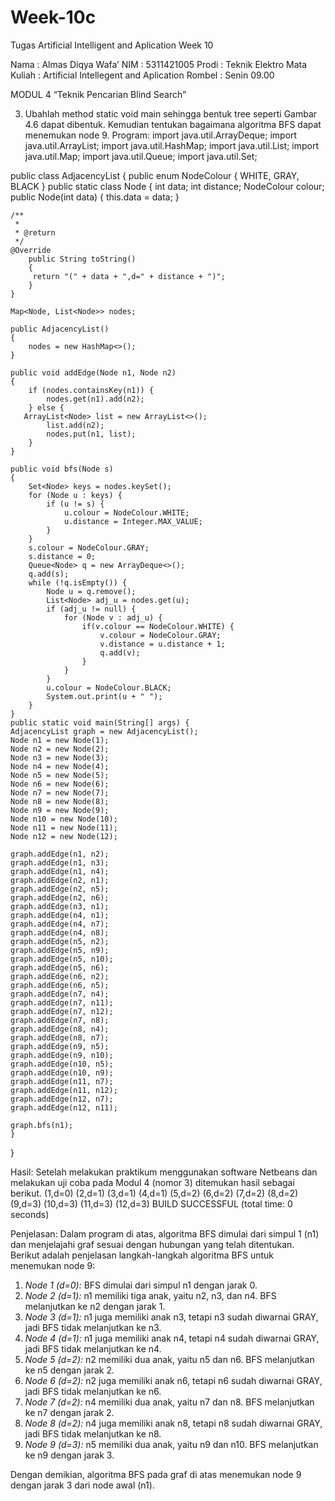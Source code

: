 # Week-10c
Tugas Artificial Intelligent and Aplication Week 10

Nama		: Almas Diqya Wafa’
NIM		: 5311421005
Prodi		: Teknik Elektro
Mata Kuliah            	: Artificial Intellegent and Aplication
Rombel	            : Senin 09.00

MODUL 4
“Teknik Pencarian Blind Search”

3.	Ubahlah method static void main sehingga bentuk tree seperti Gambar 4.6 dapat dibentuk. Kemudian tentukan bagaimana algoritma BFS dapat menemukan node 9. Program:
import java.util.ArrayDeque; 
import java.util.ArrayList; 
import java.util.HashMap; 
import java.util.List; 
import java.util.Map; 
import java.util.Queue; 
import java.util.Set; 

public class AdjacencyList 
{ 
public enum NodeColour { WHITE, GRAY, BLACK } 
public static class Node 
{ 
int data; 
int distance; 
NodeColour colour; 
public Node(int data) 
{ 
            this.data = data; 
        } 
        
    /**
     *
     * @return
     */
    @Override
        public String toString() 
        { 
         return "(" + data + ",d=" + distance + ")"; 
        } 
    } 
    
    Map<Node, List<Node>> nodes; 
 
    public AdjacencyList() 
    { 
        nodes = new HashMap<>(); 
    } 
    
    public void addEdge(Node n1, Node n2) 
    { 
        if (nodes.containsKey(n1)) { 
            nodes.get(n1).add(n2); 
        } else { 
       ArrayList<Node> list = new ArrayList<>(); 
            list.add(n2); 
            nodes.put(n1, list); 
        } 
    } 
    
    public void bfs(Node s) 
    { 
        Set<Node> keys = nodes.keySet(); 
        for (Node u : keys) { 
            if (u != s) { 
                u.colour = NodeColour.WHITE; 
                u.distance = Integer.MAX_VALUE; 
            } 
        } 
        s.colour = NodeColour.GRAY; 
        s.distance = 0; 
        Queue<Node> q = new ArrayDeque<>(); 
        q.add(s); 
        while (!q.isEmpty()) { 
            Node u = q.remove(); 
            List<Node> adj_u = nodes.get(u); 
            if (adj_u != null) { 
                for (Node v : adj_u) { 
                    if(v.colour == NodeColour.WHITE) { 
                        v.colour = NodeColour.GRAY; 
                        v.distance = u.distance + 1; 
                        q.add(v); 
                    } 
                } 
            } 
            u.colour = NodeColour.BLACK; 
            System.out.print(u + " "); 
        } 
    } 
    public static void main(String[] args) { 
    AdjacencyList graph = new AdjacencyList(); 
    Node n1 = new Node(1); 
    Node n2 = new Node(2); 
    Node n3 = new Node(3); 
    Node n4 = new Node(4); 
    Node n5 = new Node(5); 
    Node n6 = new Node(6); 
    Node n7 = new Node(7); 
    Node n8 = new Node(8); 
    Node n9 = new Node(9); 
    Node n10 = new Node(10); 
    Node n11 = new Node(11); 
    Node n12 = new Node(12); 
    
    graph.addEdge(n1, n2); 
    graph.addEdge(n1, n3); 
    graph.addEdge(n1, n4); 
    graph.addEdge(n2, n1); 
    graph.addEdge(n2, n5); 
    graph.addEdge(n2, n6); 
    graph.addEdge(n3, n1); 
    graph.addEdge(n4, n1);
    graph.addEdge(n4, n7); 
    graph.addEdge(n4, n8);
    graph.addEdge(n5, n2); 
    graph.addEdge(n5, n9);
    graph.addEdge(n5, n10); 
    graph.addEdge(n5, n6);
    graph.addEdge(n6, n2); 
    graph.addEdge(n6, n5);
    graph.addEdge(n7, n4); 
    graph.addEdge(n7, n11); 
    graph.addEdge(n7, n12); 
    graph.addEdge(n7, n8); 
    graph.addEdge(n8, n4);
    graph.addEdge(n8, n7); 
    graph.addEdge(n9, n5);
    graph.addEdge(n9, n10); 
    graph.addEdge(n10, n5);
    graph.addEdge(n10, n9); 
    graph.addEdge(n11, n7);
    graph.addEdge(n11, n12); 
    graph.addEdge(n12, n7);
    graph.addEdge(n12, n11);    
    
    graph.bfs(n1); 
    }
}

Hasil:
Setelah melakukan praktikum menggunakan software Netbeans dan melakukan uji coba pada Modul 4 (nomor 3) ditemukan hasil sebagai berikut.
(1,d=0) (2,d=1) (3,d=1) (4,d=1) (5,d=2) (6,d=2) (7,d=2) (8,d=2) (9,d=3) (10,d=3) (11,d=3) (12,d=3) BUILD SUCCESSFUL (total time: 0 seconds)

Penjelasan:
Dalam program di atas, algoritma BFS dimulai dari simpul 1 (n1) dan menjelajahi graf sesuai dengan hubungan yang telah ditentukan. Berikut adalah penjelasan langkah-langkah algoritma BFS untuk menemukan node 9:

1. *Node 1 (d=0):* BFS dimulai dari simpul n1 dengan jarak 0.
2. *Node 2 (d=1):* n1 memiliki tiga anak, yaitu n2, n3, dan n4. BFS melanjutkan ke n2 dengan jarak 1.
3. *Node 3 (d=1):* n1 juga memiliki anak n3, tetapi n3 sudah diwarnai GRAY, jadi BFS tidak melanjutkan ke n3.
4. *Node 4 (d=1):* n1 juga memiliki anak n4, tetapi n4 sudah diwarnai GRAY, jadi BFS tidak melanjutkan ke n4.
5. *Node 5 (d=2):* n2 memiliki dua anak, yaitu n5 dan n6. BFS melanjutkan ke n5 dengan jarak 2.
6. *Node 6 (d=2):* n2 juga memiliki anak n6, tetapi n6 sudah diwarnai GRAY, jadi BFS tidak melanjutkan ke n6.
7. *Node 7 (d=2):* n4 memiliki dua anak, yaitu n7 dan n8. BFS melanjutkan ke n7 dengan jarak 2.
8. *Node 8 (d=2):* n4 juga memiliki anak n8, tetapi n8 sudah diwarnai GRAY, jadi BFS tidak melanjutkan ke n8.
9. *Node 9 (d=3):* n5 memiliki dua anak, yaitu n9 dan n10. BFS melanjutkan ke n9 dengan jarak 3.

Dengan demikian, algoritma BFS pada graf di atas menemukan node 9 dengan jarak 3 dari node awal (n1).


